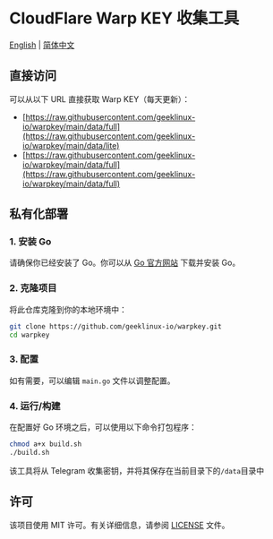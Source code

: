 # CloudFlare Warp KEY 收集工具

[English](README.md) | [简体中文](README_CN.md)

## 直接访问

可以从以下 URL 直接获取 Warp KEY（每天更新）：

- [https://raw.githubusercontent.com/geeklinux-io/warpkey/main/data/full](https://raw.githubusercontent.com/geeklinux-io/warpkey/main/data/lite)
- [https://raw.githubusercontent.com/geeklinux-io/warpkey/main/data/full](https://raw.githubusercontent.com/geeklinux-io/warpkey/main/data/full)



## 私有化部署

### 1. 安装 Go

请确保你已经安装了 Go。你可以从 [Go 官方网站](https://golang.org/dl/) 下载并安装 Go。

### 2. 克隆项目

将此仓库克隆到你的本地环境中：

```bash
git clone https://github.com/geeklinux-io/warpkey.git
cd warpkey
```

### 3. 配置

如有需要，可以编辑 `main.go` 文件以调整配置。

### 4. 运行/构建

在配置好 Go 环境之后，可以使用以下命令打包程序：

```bash
chmod a+x build.sh
./build.sh
```

该工具将从 Telegram 收集密钥，并将其保存在当前目录下的`/data`目录中

## 许可

该项目使用 MIT 许可。有关详细信息，请参阅 [LICENSE](LICENSE) 文件。

